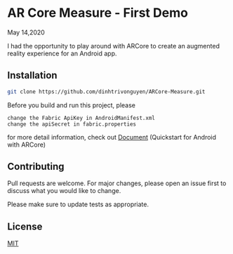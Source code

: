 # AR Core Measure - First Demo
May 14,2020

I had the opportunity to play around with ARCore to create an augmented reality experience for an Android app. 


## Installation

```bash
git clone https://github.com/dinhtrivonguyen/ARCore-Measure.git
```

Before you build and run this project, please

    change the Fabric ApiKey in AndroidManifest.xml
    change the apiSecret in fabric.properties

for more detail information, check out [Document](https://developers.google.com/ar/develop/java/quickstart) (Quickstart for Android with ARCore)
## Contributing
Pull requests are welcome. For major changes, please open an issue first to discuss what you would like to change.

Please make sure to update tests as appropriate.

## License
[MIT](https://choosealicense.com/licenses/mit/)
